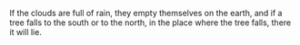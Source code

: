If the clouds are full of rain, they empty themselves on the earth, and if a tree falls to the south or to the north, in the place where the tree falls, there it will lie.
